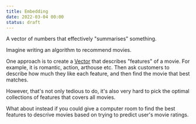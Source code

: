 ```yaml
---
title: Embedding
date: 2022-03-04 00:00
status: draft
---
```


A vector of numbers that effectively "summarises" something.

Imagine writing an algorithm to recommend movies.

One approach is to create a [Vector](permanent/vector.md) that describes "features" of a movie. For example, it is romantic, action, arthouse etc. Then ask customers to describe how much they like each feature, and then find the movie that best matches.

However, that's not only tedious to do, it's also very hard to pick the optimal collections of features that covers all movies.

What about instead if you could give a computer room to find the best features to descrive movies based on trying to predict user's movie ratings.